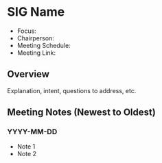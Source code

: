 # SIG Name

- Focus:
- Chairperson:
- Meeting Schedule:
- Meeting Link:

## Overview

Explanation, intent, questions to address, etc.

## Meeting Notes (Newest to Oldest)

### YYYY-MM-DD

- Note 1
- Note 2
